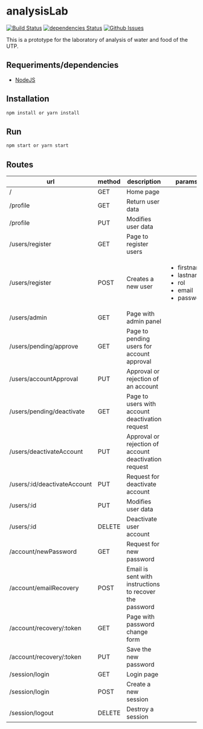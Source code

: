 # analysisLab

[![Build Status](https://travis-ci.org/sebas095/analysisLab.svg?branch=master)](https://travis-ci.org/sebas095/analysisLab)
[![dependencies Status](https://david-dm.org/sebas095/analysisLab/status.svg)](https://david-dm.org/sebas095/analysisLab)
[![Github Issues](https://img.shields.io/github/issues/sebas095/analysisLab.svg)](http://github.com/sebas095/analysisLab/issues)

This is a prototype for the laboratory of analysis of water and food of the UTP.

## Requeriments/dependencies
* [NodeJS](https://nodejs.org/en/)

## Installation
```bash
npm install or yarn install
```

## Run
```bash
npm start or yarn start
```
## Routes
| url                     | method   | description                | params |
| ----------------------- | -------- | -------------------------- | ------------- |
| /                       |   GET    |  Home page                 |               |
| /profile                |   GET    |  Return user data          |               |
| /profile                |   PUT    |  Modifies user data         |               |
| /users/register         |   GET    |  Page to register users    |               |
| /users/register         |   POST   |  Creates a new user        |  <ul><li>firstname</li><li>lastname</li><li>rol</li><li>email</li><li>password</li></ul>  |
| /users/admin            |   GET    |  Page with admin panel    |               |
| /users/pending/approve  |   GET    |  Page to pending users for account approval |               |
| /users/accountApproval  |   PUT    |  Approval or rejection of an account       |               |
| /users/pending/deactivate |   GET   |  Page to users with account deactivation request |               |
| /users/deactivateAccount  |   PUT    | Approval or rejection  of account deactivation request |               |
| /users/:id/deactivateAccount  |   PUT    | Request for deactivate account       |               |
| /users/:id              |    PUT   |  Modifies user data        |               |
| /users/:id              |    DELETE  | Deactivate user account  |               |
| /account/newPassword    |   GET    | Request for new password   |               |
| /account/emailRecovery  |   POST   | Email is sent with instructions to recover the password   |               |
| /account/recovery/:token  |   GET    | Page with password change form  |               |
| /account/recovery/:token  |   PUT    | Save the new password    |               |
| /session/login          |   GET    |   Login page               |               |
| /session/login          |   POST    |  Create a new session     |               |
| /session/logout         |   DELETE  |  Destroy a session        |               |

